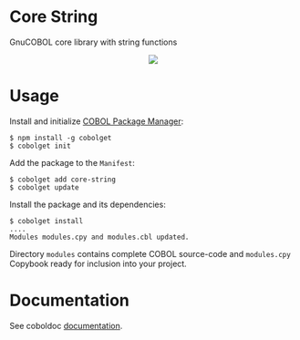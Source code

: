 # Core String
GnuCOBOL core library with string functions

<p align="center">
  <img src="https://github.com/OlegKunitsyn/core-string/workflows/Docker%20Image%20CI/badge.svg?branch=master" />
</p>

# Usage
Install and initialize [COBOL Package Manager](https://cobolget.com):
```
$ npm install -g cobolget
$ cobolget init
```
Add the package to the `Manifest`:
```
$ cobolget add core-string
$ cobolget update
```
Install the package and its dependencies:
```
$ cobolget install
....
Modules modules.cpy and modules.cbl updated.
```
Directory `modules` contains complete COBOL source-code and `modules.cpy` Copybook ready for inclusion into your project.


# Documentation
See coboldoc [documentation](https://github.com/OlegKunitsyn/core-string/tree/master/coboldoc).
